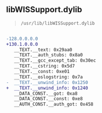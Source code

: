 ## libWISSupport.dylib

> `/usr/lib/libWISSupport.dylib`

```diff

-128.0.0.0.0
+130.1.0.0.0
   __TEXT.__text: 0x29aa0
   __TEXT.__auth_stubs: 0x8a0
   __TEXT.__gcc_except_tab: 0x30ec
   __TEXT.__cstring: 0x5d7
   __TEXT.__const: 0xe01
   __TEXT.__oslogstring: 0x7a
-  __TEXT.__unwind_info: 0x1250
+  __TEXT.__unwind_info: 0x1240
   __DATA_CONST.__got: 0xa8
   __DATA_CONST.__const: 0xe8
   __AUTH_CONST.__auth_got: 0x458

```
